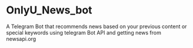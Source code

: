 # OnlyU_News_bot
A Telegram Bot that recommends news based on your previous content or special keywords using telegram Bot API and getting news from newsapi.org 
